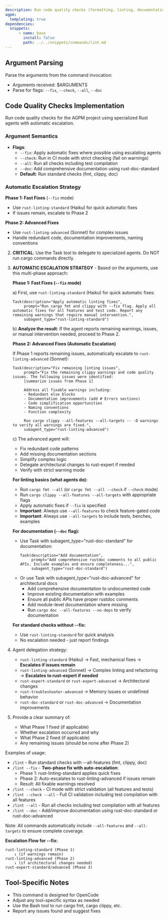 ```yaml
---
description: Run code quality checks (formatting, linting, documentation)
agpm:
  templating: true
dependencies:
  snippets:
      - name: base
        install: false
        path: ../../snippets/commands/lint.md
---
```


## Argument Parsing

Parse the arguments from the command invocation:
- Arguments received: $ARGUMENTS
- Parse for flags: `--fix`, `--check`, `--all`, `--doc`

## Code Quality Checks Implementation

Run code quality checks for the AGPM project using specialized Rust agents with automatic escalation.

### Argument Semantics

- **Flags**:
  - `--fix`: Apply automatic fixes where possible using escalating agents
  - `--check`: Run in CI mode with strict checking (fail on warnings)
  - `--all`: Run all checks including test compilation
  - `--doc`: Add comprehensive documentation using rust-doc-standard
  - **Default**: Run standard checks (fmt, clippy, doc)

### Automatic Escalation Strategy

**Phase 1: Fast Fixes** (`--fix` mode)
- Use `rust-linting-standard` (Haiku) for quick automatic fixes
- If issues remain, escalate to Phase 2

**Phase 2: Advanced Fixes**
- Use `rust-linting-advanced` (Sonnet) for complex issues
- Handle redundant code, documentation improvements, naming conventions

2. **CRITICAL**: Use the Task tool to delegate to specialized agents. Do NOT run cargo commands directly.

3. **AUTOMATIC ESCALATION STRATEGY** - Based on the arguments, use this multi-phase approach:

   **Phase 1: Fast Fixes (`--fix` mode)**

   a) First, use `rust-linting-standard` (Haiku) for quick automatic fixes:
   ```
   Task(description="Apply automatic linting fixes",
        prompt="Run cargo fmt and clippy with --fix flag. Apply all automatic fixes for all features and test code. Report any remaining warnings that require manual intervention.",
        subagent_type="rust-linting-standard")
   ```

   b) **Analyze the result**: If the agent reports remaining warnings, issues, or manual intervention needed, proceed to Phase 2.

   **Phase 2: Advanced Fixes (Automatic Escalation)**

   If Phase 1 reports remaining issues, automatically escalate to `rust-linting-advanced` (Sonnet):
   ```
   Task(description="Fix remaining linting issues",
        prompt="Fix the remaining clippy warnings and code quality issues. The following issues were identified:
        [summarize issues from Phase 1]

        Address all fixable warnings including:
        - Redundant else blocks
        - Documentation improvements (add # Errors sections)
        - Code simplification opportunities
        - Naming conventions
        - Function complexity

        Run cargo clippy --all-features --all-targets -- -D warnings to verify all warnings are fixed.",
        subagent_type="rust-linting-advanced")
   ```

   c) The advanced agent will:
     - Fix redundant code patterns
     - Add missing documentation sections
     - Simplify complex logic
     - Delegate architectural changes to rust-expert if needed
     - Verify with strict warning mode

   **For linting basics (what agents do):**
   - Run `cargo fmt --all` (or `cargo fmt --all --check` if `--check` mode)
   - Run `cargo clippy --all-features --all-targets` with appropriate flags
   - Apply automatic fixes if `--fix` is specified
   - **Important**: Always use `--all-features` to check feature-gated code
   - **Important**: Always use `--all-targets` to include tests, benches, examples

   **For documentation (`--doc` flag):**
   - Use Task with subagent_type="rust-doc-standard" for documentation:
     ```
     Task(description="Add documentation",
          prompt="Add comprehensive rustdoc comments to all public APIs. Include examples and ensure completeness...",
          subagent_type="rust-doc-standard")
     ```
   - Or use Task with subagent_type="rust-doc-advanced" for architectural docs
     - Add comprehensive documentation to undocumented code
     - Improve existing documentation with examples
     - Ensure all public APIs have proper rustdoc comments
     - Add module-level documentation where missing
     - Run `cargo doc --all-features --no-deps` to verify documentation

    **For standard checks without --fix:**
    - Use `rust-linting-standard` for quick analysis
    - No escalation needed - just report findings

4. Agent delegation strategy:
   - `rust-linting-standard` (Haiku) → Fast, mechanical fixes → **Escalates if issues remain**
   - `rust-linting-advanced` (Sonnet) → Complex linting and refactoring → **Escalates to rust-expert if needed**
   - `rust-expert-standard` or `rust-expert-advanced` → Architectural changes
   - `rust-troubleshooter-advanced` → Memory issues or undefined behavior
   - `rust-doc-standard` or `rust-doc-advanced` → Documentation improvements

5. Provide a clear summary of:
   - What Phase 1 fixed (if applicable)
   - Whether escalation occurred and why
   - What Phase 2 fixed (if applicable)
   - Any remaining issues (should be none after Phase 2)

Examples of usage:

- `/lint` - Run standard checks with --all-features (fmt, clippy, doc)
- `/lint --fix` - **Two-phase fix with auto-escalation**:
  - Phase 1: rust-linting-standard applies quick fixes
  - Phase 2: Auto-escalates to rust-linting-advanced if issues remain
  - Result: All fixable warnings resolved
- `/lint --check` - CI mode with strict validation (all features and tests)
- `/lint --check --all` - Full CI validation including test compilation with all features
- `/lint --all` - Run all checks including test compilation with all features
- `/lint --doc` - Add/improve documentation using rust-doc-standard or rust-doc-advanced

Note: All commands automatically include `--all-features` and `--all-targets` to ensure complete coverage.

**Escalation Flow for --fix:**
```
rust-linting-standard (Phase 1)
    ↓ (if warnings remain)
rust-linting-advanced (Phase 2)
    ↓ (if architectural changes needed)
rust-expert-standard/advanced (Phase 3)
```

## Tool-Specific Notes

- This command is designed for OpenCode
- Adjust any tool-specific syntax as needed
- Use the Bash tool to run cargo fmt, cargo clippy, etc.
- Report any issues found and suggest fixes
